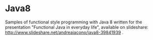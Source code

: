 Java8
=====

Samples of functional style programming with Java 8 written for the presentation "Functional Java in everyday life", available on slideshare: http://www.slideshare.net/andreaiacono/java8-39841939 .
